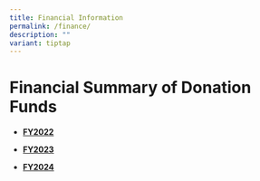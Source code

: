 ```yaml
---
title: Financial Information
permalink: /finance/
description: ""
variant: tiptap
---
```

<h1>Financial Summary of Donation Funds</h1>
<ul data-tight="true" class="tight">
<li>
<p><strong><a href="/files/ACSJ_Summary_of_Donations_related_Funds_Financial_Information_Table_FY2022.pdf" rel="noopener nofollow" target="_blank">FY2022</a></strong>
</p>
</li>
<li>
<p><strong><a href="/files/ACSJ_Summary_of_Donations_related_Funds_Financial_Information_Table_FY2023.pdf" rel="noopener nofollow" target="_blank">FY2023</a></strong>
</p>
</li>
<li>
<p><strong><a href="/files/ACSJ_Summary_of_Donations_related_Funds_Financial_Information_Table_FY2024.pdf" rel="noopener nofollow" target="_blank">FY2024</a></strong>
</p>
</li>
</ul>
<p></p>